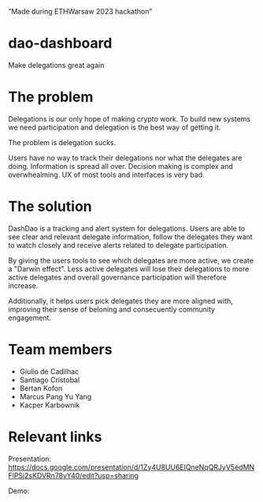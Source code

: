 “Made during ETHWarsaw 2023 hackathon”

# dao-dashboard

Make delegations great again

# The problem

Delegations is our only hope of making crypto work. To build new systems we need participation and delegation is the best way of getting it.

The problem is delegation sucks.

Users have no way to track their delegations nor what the delegates are doing. Information is spread all over. Decision making is complex and overwhealming. UX of most tools and interfaces is very bad.

# The solution

DashDao is a tracking and alert system for delegations. Users are able to see clear and relevant delegate information, follow the delegates they want to watch closely and receive alerts related to delegate participation.

By giving the users tools to see which delegates are more active, we create a "Darwin effect". Less active delegates will lose their delegations to more active delegates and overall governance participation will therefore increase.

Additionally, it helps users pick delegates they are more aligned with, improving their sense of beloning and consecuently community engagement. 

# Team members

- Giulio de Cadilhac
- Santiago Cristobal
- Bertan Kofon
- Marcus Pang Yu Yang
- Kacper Karbownik

# Relevant links

Presentation: https://docs.google.com/presentation/d/1Zy4U8UU6ElQneNqQRJyV5edMNFlPSj2sKDVRn78vY40/edit?usp=sharing

Demo: 
